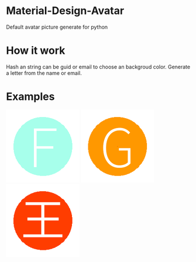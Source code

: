 # Material-Design-Avatar
Default avatar picture generate for python

# How it work
Hash an string can be guid or email to choose an backgroud color.
Generate a letter from the name or email.

# Examples
![avater](./examples/F_167_255_235.png)
![avater](./examples/G_255_152_0.png)
![avater](./examples/王_255_61_0.png)
